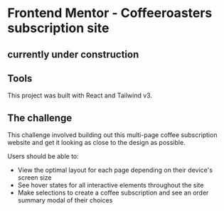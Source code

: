 # Frontend Mentor - Coffeeroasters subscription site

## currently under construction

## Tools
This project was built with React and Tailwind v3.


## The challenge

This challenge involved building out this multi-page coffee subscription website and get it looking as close to the design as possible.


Users should be able to:

- View the optimal layout for each page depending on their device's screen size
- See hover states for all interactive elements throughout the site
- Make selections to create a coffee subscription and see an order summary modal of their choices




